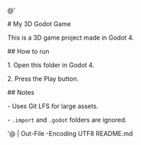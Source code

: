 @'

\# My 3D Godot Game



This is a 3D game project made in Godot 4.



\## How to run

1\. Open this folder in Godot 4.

2\. Press the Play button.



\## Notes

\- Uses Git LFS for large assets.

\- `.import` and `.godot` folders are ignored.

'@ | Out-File -Encoding UTF8 README.md



